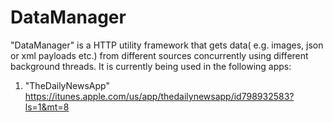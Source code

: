 # DataManager
"DataManager" is a HTTP utility framework that gets data( e.g. images, json or xml payloads etc.) from different sources concurrently using different background threads. It is currently being used in the following apps:

1) "TheDailyNewsApp" https://itunes.apple.com/us/app/thedailynewsapp/id798932583?ls=1&mt=8
